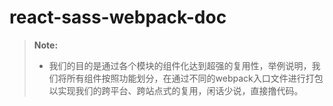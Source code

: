 # react-sass-webpack-doc
> **Note:**
> - 我们的目的是通过各个模块的组件化达到超强的复用性，举例说明，我们将所有组件按照功能划分，在通过不同的webpack入口文件进行打包以实现我们的跨平台、跨站点式的复用，闲话少说，直接撸代码。







